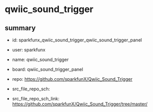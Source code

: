 # qwiic_sound_trigger
 
## summary 
* id: sparkfunx_qwiic_sound_trigger_qwiic_sound_trigger_panel
* user: sparkfunx
* name: qwiic_sound_trigger
* board: qwiic_sound_trigger_panel
* repo: https://github.com/sparkfunX/Qwiic_Sound_Trigger



* src_file_repo_sch: 
* src_file_repo_sch_link: https://github.com/sparkfunX/Qwiic_Sound_Trigger/tree/master/






